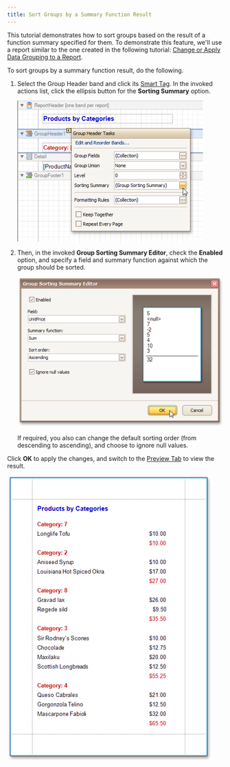 ```yaml
---
title: Sort Groups by a Summary Function Result
---
```

This tutorial demonstrates how to sort groups based on the result of a function summary specified for them. To demonstrate this feature, we'll use a report similar to the one created in the following tutorial: [Change or Apply Data Grouping to a Report](../../../../../../interface-elements-for-desktop/articles/report-designer/report-designer-for-winforms/report-editing-basics/change-or-apply-data-grouping-to-a-report.md).

To sort groups by a summary function result, do the following.
1. Select the Group Header band and click its [Smart Tag](../../../../../../interface-elements-for-desktop/articles/report-designer/report-designer-for-winforms/report-designer-reference/report-designer-ui/smart-tag.md). In the invoked actions list, click the ellipsis button for the **Sorting Summary** option.
	
	![RD_HowTo_GroupBySummary_0.png](../../../../../images/Img13271.png)
2. Then, in the invoked **Group Sorting Summary Editor**, check the **Enabled** option, and specify a field and summary function against which the group should be sorted.
	
	![RD_HowTo_GroupBySummary_1](../../../../../images/Img13272.png)
	
	If required, you also can change the default sorting order (from descending to ascending), and choose to ignore null values.

Click **OK** to apply the changes, and switch to the [Preview Tab](../../../../../../interface-elements-for-desktop/articles/report-designer/report-designer-for-winforms/report-designer-reference/report-designer-ui/preview-tab.md) to view the result.

![RD_HowTo_GroupBySummary_2](../../../../../images/Img13273.png)